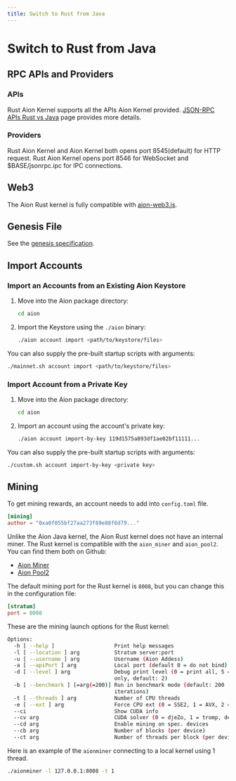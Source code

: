 ```yaml
---
title: Switch to Rust from Java
---
```


# Switch to Rust from Java

## RPC APIs and Providers

### APIs

Rust Aion Kernel supports all the APIs Aion Kernel provided. [JSON-RPC APIs Rust vs Java](https://github.com/aionnetwork/aionr/wiki/JSON-RPC-APIs-Rust-Kernel-vs-Java-Kernel) page provides more details.

### Providers

Rust Aion Kernel and Aion Kernel both opens port 8545(default) for HTTP request. Rust Aion Kernel opens port 8546 for WebSocket and $BASE/jsonrpc.ipc for IPC connections.

## Web3

The Aion Rust kernel is fully compatible with [aion-web3.js](https://github.com/aionnetwork/aion_web3).

## Genesis File

See the [genesis specification](genesis-block-spec).

## Import Accounts

### Import an Accounts from an Existing Aion Keystore

1. Move into the Aion package directory:

    ```bash
    cd aion
    ```

2. Import the Keystore using the `./aion` binary:

    ```bash
    ./aion account import <path/to/keystore/files>
    ```

You can also supply the pre-built startup scripts with arguments:

```bash
./mainnet.sh account import <path/to/keystore/files>
```

### Import Account from a Private Key

1. Move into the Aion package directory:

    ```bash
    cd aion
    ```

2. Import an account using the account's private key:

    ```bash
    ./aion account import-by-key 119d1575a893df1ae02bf11111...
    ```

You can also supply the pre-built startup scripts with arguments:

```bash
./custom.sh account import-by-key <private key>
```

## Mining

To get mining rewards, an account needs to add into `config.toml` file.

```toml
[mining]
author = "0xa0f055bf27aa273f89e88f6d79..."
```

Unlike the Aion Java kernel, the Aion Rust kernel does not have an internal miner. The Rust kernel is compatible with the `aion_miner` and `aion_pool2`. You can find them both on Github:

- [Aion Miner](https://github.com/aionnetwork/aion_miner)
- [Aion Pool2](https://github.com/aionnetwork/aion_pool2)

The default mining port for the Rust kernel is `8008`, but you can change this in the configuration file:

```toml
[stratum]
port = 8008
```

These are the mining launch options for the Rust kernel:

```bash
Options:
  -h [ --help ]                   Print help messages
  -l [ --location ] arg           Stratum server:port
  -u [ --username ] arg           Username (Aion Addess)
  -a [ --apiPort ] arg            Local port (default 0 = do not bind)
  -d [ --level ] arg              Debug print level (0 = print all, 5 = fatal 
                                  only, default: 2)
  -b [ --benchmark ] [=arg(=200)] Run in benchmark mode (default: 200 
                                  iterations)
  -t [ --threads ] arg            Number of CPU threads
  -e [ --ext ] arg                Force CPU ext (0 = SSE2, 1 = AVX, 2 = AVX2)
  --ci                            Show CUDA info
  --cv arg                        CUDA solver (0 = djeZo, 1 = tromp, default=1)
  --cd arg                        Enable mining on spec. devices
  --cb arg                        Number of blocks (per device)
  --ct arg                        Number of threads per block (per device)
```

Here is an example of the `aionminer` connecting to a  local kernel using 1 thread.

```bash
./aionminer -l 127.0.0.1:8008 -t 1
```